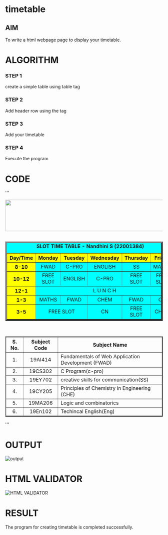 # timetable

## AIM
To write a html webpage page to display your timetable.




# ALGORITHM
### STEP 1
create a simple table using table tag

### STEP 2
Add header row using the tag

### STEP 3
Add your timetable

### STEP 4
Execute the program

# CODE
'''
<!DOCTYPE html>
<html lang="en">
<head>
<title>Slot Timetable</title>
</head>
<body>
<center>
<img src="https://i.ibb.co/hc30Wwc/WEB-LOGO-01.png" height="100" width="540">
</center>
<br>
<table align="center" width="540" cellspacing="2" cellpadding="4" border="5" bgcolor="cyan">
<caption><b>SLOT TIME TABLE - Nandhini S (22001384)</b></caption>
<tr align="center">
<th bgcolor="yellow">Day/Time</th>
<th bgcolor="yellow">Monday</th>
<th bgcolor="yellow">Tuesday</th>
<th bgcolor="yellow">Wednesday</th>
<th bgcolor="yellow">Thursday</th>
<th bgcolor="yellow">Friday</th>
</tr>
<tr align="center">
<th bgcolor="yellow">8-10</th>
<td>FWAD</td>
<td>C-PRO</td>
<td>ENGLISH</td>
<td>SS</td>
<td>MATHS</td>
</tr>
<tr align="center">
<th bgcolor="yellow">10-12</th>
<td>FREE SLOT</td>
<td>ENGLISH </td>
<td>C-PRO</td>
<td>FREE SLOT</td>
<td>FREE SLOT</td>
</tr>
<tr>
<th bgcolor="yellow">12-1</th>
<td colspan="5" align="center">L U N C H</td>
</tr>
<tr align="center">
<th bgcolor="yellow">1-3</th>
<td>MATHS</td>
<td>FWAD</td>
<td>CHEM</td>
<td>FWAD</td>
<td>CN</td>
</tr>
<tr align="center">
<th bgcolor="yellow">3-5</th>
<td colspan="2" align="center">FREE SLOT</td>
<td>CN</td>
<td>FREE SLOT</td>
<td>CHEM</td>
</tr>
</table>
<br>
<table align="center" cellspacing="2" cellpadding="4" border="2">
<tr align="center">
<th>S. No.</th>
<th>Subject Code</th>
<th>Subject Name</th>
</tr>
<tr>
    <td align="center">1.</td>
<td align="center">19AI414</td>
<td>Fundamentals of Web Application Development (FWAD)</td>
</tr>
<tr>
<td align="center">2.</td>
<td align="center">19CS302</td>
<td>C Program(c-pro)</td>
</tr>
<tr>
<td align="center">3.</td>
<td align="center">19EY702</td>
<td>creative skills for communication(SS)</td>
</tr>
<tr>
<td align="center">4.</td>
<td align="center">19CY205</td>
<td>Principles of Chemistry in Engineering (CHE)</td>
</tr>
<tr>
<td align="center">5.</td>
<td align="center">19MA206</td>
<td>Logic and combinatorics</td>
</tr>
<tr>
<td align="center">6.</td>
<td align="center">19En102</td>
<td>Techincal English(Eng)</td>
</tr>
</table>
</body>
</html>
'''

# OUTPUT
![output](http://nandhinis.student.saveetha.in:8000/static/image/out.png?raw=true)

# HTML VALIDATOR
![HTML VALIDATOR](http://nandhinis.student.saveetha.in:8000/static/image/valid.png?raw=true)

# RESULT
The program for creating timetable is completed successfully.

